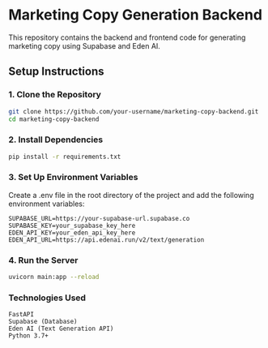 # Marketing Copy Generation Backend

This repository contains the backend and frontend code for generating marketing copy using Supabase and Eden AI.

## Setup Instructions

### 1. Clone the Repository

```bash
git clone https://github.com/your-username/marketing-copy-backend.git
cd marketing-copy-backend
```

### 2. Install Dependencies

```bash
pip install -r requirements.txt
```

### 3. Set Up Environment Variables

Create a .env file in the root directory of the project and add the following environment variables:

```dotenv
SUPABASE_URL=https://your-supabase-url.supabase.co
SUPABASE_KEY=your_supabase_key_here
EDEN_API_KEY=your_eden_api_key_here
EDEN_API_URL=https://api.edenai.run/v2/text/generation
```

### 4. Run the Server

```bash
uvicorn main:app --reload
```

### Technologies Used

    FastAPI
    Supabase (Database)
    Eden AI (Text Generation API)
    Python 3.7+
    
